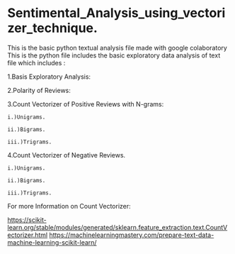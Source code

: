 # Sentimental_Analysis_using_vectorizer_technique.

This is the basic python textual analysis file made with google colaboratory
This is the python file includes the basic exploratory data analysis of text file which includes :

  1.Basis Exploratory Analysis:

  2.Polarity of Reviews:

  3.Count Vectorizer of Positive Reviews with N-grams:

    i.)Unigrams.
 
    ii.)Bigrams.
 
    iii.)Trigrams.
  4.Count Vectorizer of Negative Reviews.

    i.)Unigrams.
 
    ii.)Bigrams.
 
    iii.)Trigrams.

For more Information on Count Vectorizer:

https://scikit-learn.org/stable/modules/generated/sklearn.feature_extraction.text.CountVectorizer.html
https://machinelearningmastery.com/prepare-text-data-machine-learning-scikit-learn/
